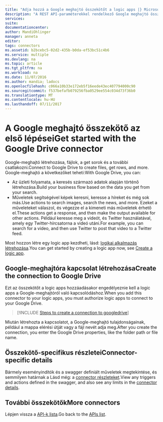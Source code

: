 ```yaml
---
title: "Adja hozzá a Google meghajtó összekötőt a logic apps |} Microsoft Docs"
description: "A REST API-paraméterekkel rendelkező Google meghajtó összekötő áttekintése"
services: 
suite: 
documentationcenter: 
author: MandiOhlinger
manager: anneta
editor: 
tags: connectors
ms.assetid: b2bcebc5-02d2-435b-b0da-ef53bc51c4b6
ms.service: multiple
ms.devlang: na
ms.topic: article
ms.tgt_pltfrm: na
ms.workload: na
ms.date: 11/07/2016
ms.author: mandia; ladocs
ms.openlocfilehash: c066a10b33e172eb5f16eede43ec407794000c90
ms.sourcegitcommit: f537befafb079256fba0529ee554c034d73f36b0
ms.translationtype: MT
ms.contentlocale: hu-HU
ms.lasthandoff: 07/11/2017
---
```

# <a name="get-started-with-the-google-drive-connector"></a><span data-ttu-id="4daf6-103">A Google meghajtó összekötő az első lépései</span><span class="sxs-lookup"><span data-stu-id="4daf6-103">Get started with the Google Drive connector</span></span>
<span data-ttu-id="4daf6-104">Google-meghajtó létrehozása, fájlok, a get sorok és a további csatlakozni.</span><span class="sxs-lookup"><span data-stu-id="4daf6-104">Connect to Google Drive to create files, get rows, and more.</span></span> <span data-ttu-id="4daf6-105">Google-meghajtó a következőket teheti:</span><span class="sxs-lookup"><span data-stu-id="4daf6-105">With Google Drive, you can:</span></span> 

* <span data-ttu-id="4daf6-106">Az üzleti folyamata, a keresés származó adatok alapján történő létrehozása.</span><span class="sxs-lookup"><span data-stu-id="4daf6-106">Build your business flow based on the data you get from your search.</span></span> 
* <span data-ttu-id="4daf6-107">Műveletek segítségével képek keresni, keresse a híreket és még sok más.</span><span class="sxs-lookup"><span data-stu-id="4daf6-107">Use actions to search images, search the news, and more.</span></span> <span data-ttu-id="4daf6-108">Ezeket a műveleteket válaszol, és végezze el a kimeneti más műveletek érhető el.</span><span class="sxs-lookup"><span data-stu-id="4daf6-108">These actions get a response, and then make the output available for other actions.</span></span> <span data-ttu-id="4daf6-109">Például keresse meg a videót, és Twitter használatával, amely egy Twitter-hírcsatorna a videó utáni.</span><span class="sxs-lookup"><span data-stu-id="4daf6-109">For example, you can search for a video, and then use Twitter to post that video to a Twitter feed.</span></span>

<span data-ttu-id="4daf6-110">Most hozzon létre egy logic app kezdheti, lásd: [logikai alkalmazás létrehozása](../logic-apps/logic-apps-create-a-logic-app.md).</span><span class="sxs-lookup"><span data-stu-id="4daf6-110">You can get started by creating a logic app now, see [Create a logic app](../logic-apps/logic-apps-create-a-logic-app.md).</span></span>

## <a name="create-the-connection-to-google-drive"></a><span data-ttu-id="4daf6-111">Google-meghajtóra kapcsolat létrehozása</span><span class="sxs-lookup"><span data-stu-id="4daf6-111">Create the connection to Google Drive</span></span>
<span data-ttu-id="4daf6-112">Ezt az összekötőt a logic apps hozzáadásakor engedélyeznie kell a logic apps a Google-meghajtóról való kapcsolódáshoz.</span><span class="sxs-lookup"><span data-stu-id="4daf6-112">When you add this connector to your logic apps, you must authorize logic apps to connect to your Google Drive.</span></span>

> [!INCLUDE [Steps to create a connection to googledrive](../../includes/connectors-create-api-googledrive.md)]
> 
> 

<span data-ttu-id="4daf6-113">Miután létrehozta a kapcsolatot, a Google-meghajtó tulajdonságainak, például a mappa elérési útját vagy a fájl nevét adja meg.</span><span class="sxs-lookup"><span data-stu-id="4daf6-113">After you create the connection, you enter the Google Drive properties, like the folder path or file name.</span></span> 

## <a name="connector-specific-details"></a><span data-ttu-id="4daf6-114">Összekötő-specifikus részletei</span><span class="sxs-lookup"><span data-stu-id="4daf6-114">Connector-specific details</span></span>

<span data-ttu-id="4daf6-115">Bármely eseményindítók és a swagger definiált műveletek megtekintése, és semmilyen határnak a Lásd még: a [connector részleteket](/connectors/googledrive/).</span><span class="sxs-lookup"><span data-stu-id="4daf6-115">View any triggers and actions defined in the swagger, and also see any limits in the [connector details](/connectors/googledrive/).</span></span>

## <a name="more-connectors"></a><span data-ttu-id="4daf6-116">További összekötők</span><span class="sxs-lookup"><span data-stu-id="4daf6-116">More connectors</span></span>
<span data-ttu-id="4daf6-117">Lépjen vissza a [API-k lista](apis-list.md).</span><span class="sxs-lookup"><span data-stu-id="4daf6-117">Go back to the [APIs list](apis-list.md).</span></span>
